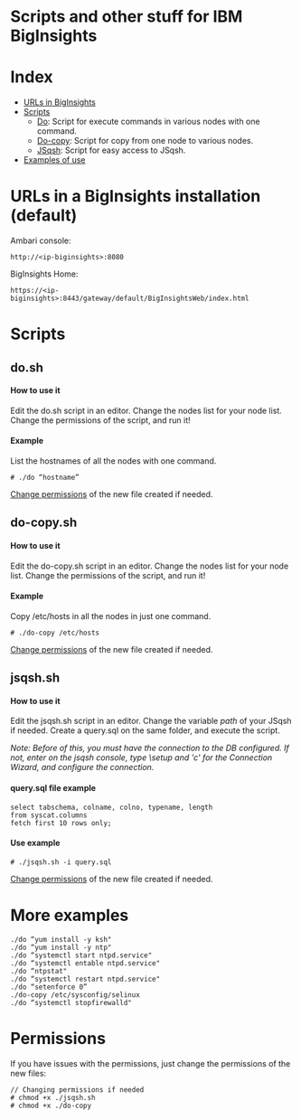 Scripts and other stuff for IBM BigInsights
========================================

# Index

- [URLs in BigInsights](#urls-in-a-biginsights-installation-default)
- [Scripts](#scripts)
    - [Do](#dosh): Script for execute commands in various nodes with one command.
    - [Do-copy](#do-copysh): Script for copy from one node to various nodes.
    - [JSqsh](#jsqshsh): Script for easy access to JSqsh.
- [Examples of use](#more-examples)


# URLs in a BigInsights installation (default)
Ambari console:
```
http://<ip-biginsights>:8080
```

BigInsights Home:
```
https://<ip-biginsights>:8443/gateway/default/BigInsightsWeb/index.html
```


# Scripts


## do.sh
#### How to use it
Edit the do.sh script in an editor. Change the nodes list for your node list. Change the permissions of the script, and run it!

#### Example
List the hostnames of all the nodes with one command.
```
# ./do “hostname”
```

[Change permissions](#permissions) of the new file created if needed.

## do-copy.sh
#### How to use it
Edit the do-copy.sh script in an editor. Change the nodes list for your node list. Change the permissions of the script, and run it!

#### Example
Copy /etc/hosts in all the nodes in just one command.
```
# ./do-copy /etc/hosts
```

[Change permissions](#permissions) of the new file created if needed.

## jsqsh.sh
#### How to use it
Edit the jsqsh.sh script in an editor. Change the variable _path_ of your JSqsh if needed. Create a query.sql on the same folder, and execute the script.

_Note: Before of this, you must have the connection to the DB configured. If not, enter on the jsqsh console, type \setup and 'c' for the Connection Wizard, and configure the connection._

#### query.sql file example
```
select tabschema, colname, colno, typename, length
from syscat.columns
fetch first 10 rows only;
```
#### Use example
```
# ./jsqsh.sh -i query.sql
```

[Change permissions](#permissions) of the new file created if needed.

# More examples
```
./do “yum install -y ksh"
./do “yum install -y ntp"
./do “systemctl start ntpd.service"
./do “systemctl entable ntpd.service"
./do “ntpstat"
./do “systemctl restart ntpd.service"
./do “setenforce 0”
./do-copy /etc/sysconfig/selinux
./do “systemctl stopfirewalld"
```

# Permissions
If you have issues with the permissions, just change the permissions of the new files:
```
// Changing permissions if needed
# chmod +x ./jsqsh.sh
# chmod +x ./do-copy
```
